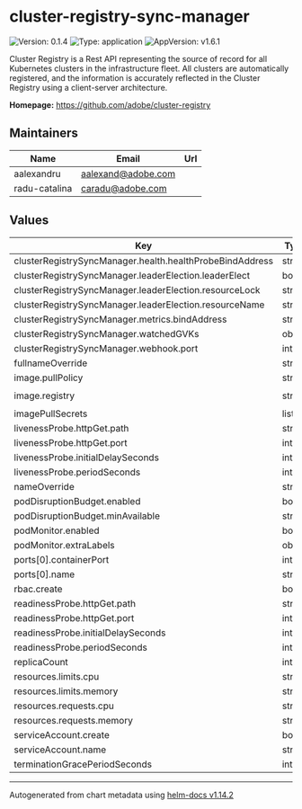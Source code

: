 # cluster-registry-sync-manager

![Version: 0.1.4](https://img.shields.io/badge/Version-0.1.4-informational?style=flat-square) ![Type: application](https://img.shields.io/badge/Type-application-informational?style=flat-square) ![AppVersion: v1.6.1](https://img.shields.io/badge/AppVersion-v1.6.1-informational?style=flat-square)

Cluster Registry is a Rest API representing the source of record for all Kubernetes clusters in the infrastructure fleet. All clusters are automatically registered, and the information is accurately reflected in the Cluster Registry using a client-server architecture.

**Homepage:** <https://github.com/adobe/cluster-registry>

## Maintainers

| Name | Email | Url |
| ---- | ------ | --- |
| aalexandru | <aalexand@adobe.com> |  |
| radu-catalina | <caradu@adobe.com> |  |

## Values

| Key | Type | Default | Description |
|-----|------|---------|-------------|
| clusterRegistrySyncManager.health.healthProbeBindAddress | string | `":8081"` |  |
| clusterRegistrySyncManager.leaderElection.leaderElect | bool | `false` |  |
| clusterRegistrySyncManager.leaderElection.resourceLock | string | `"leases"` |  |
| clusterRegistrySyncManager.leaderElection.resourceName | string | `"sync.registry.ethos.adobe.com"` |  |
| clusterRegistrySyncManager.metrics.bindAddress | string | `"0.0.0.0:9090"` |  |
| clusterRegistrySyncManager.watchedGVKs | object | `{}` |  |
| clusterRegistrySyncManager.webhook.port | int | `9443` |  |
| fullnameOverride | string | `"cluster-registry-sync-manager"` |  |
| image.pullPolicy | string | `"IfNotPresent"` |  |
| image.registry | string | `"ghcr.io/adobe/cluster-registry-sync-manager"` |  |
| imagePullSecrets | list | `[]` |  |
| livenessProbe.httpGet.path | string | `"/healthz"` |  |
| livenessProbe.httpGet.port | int | `9091` |  |
| livenessProbe.initialDelaySeconds | int | `15` |  |
| livenessProbe.periodSeconds | int | `20` |  |
| nameOverride | string | `"cluster-registry-sync-manager"` |  |
| podDisruptionBudget.enabled | bool | `true` |  |
| podDisruptionBudget.minAvailable | string | `"50%"` |  |
| podMonitor.enabled | bool | `false` |  |
| podMonitor.extraLabels | object | `{}` |  |
| ports[0].containerPort | int | `9090` |  |
| ports[0].name | string | `"metrics"` |  |
| rbac.create | bool | `true` |  |
| readinessProbe.httpGet.path | string | `"/readyz"` |  |
| readinessProbe.httpGet.port | int | `9091` |  |
| readinessProbe.initialDelaySeconds | int | `5` |  |
| readinessProbe.periodSeconds | int | `10` |  |
| replicaCount | int | `2` |  |
| resources.limits.cpu | string | `"200m"` |  |
| resources.limits.memory | string | `"400Mi"` |  |
| resources.requests.cpu | string | `"100m"` |  |
| resources.requests.memory | string | `"200Mi"` |  |
| serviceAccount.create | bool | `true` |  |
| serviceAccount.name | string | `"cluster-registry-sync-manager"` |  |
| terminationGracePeriodSeconds | int | `10` |  |

----------------------------------------------
Autogenerated from chart metadata using [helm-docs v1.14.2](https://github.com/norwoodj/helm-docs/releases/v1.14.2)
